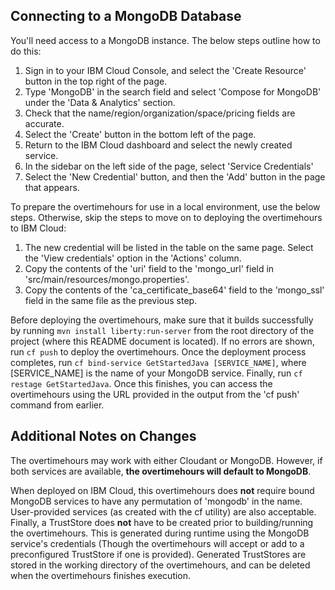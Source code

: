 ## Connecting to a MongoDB Database

You'll need access to a MongoDB instance. The below steps outline how to do this:

1. Sign in to your IBM Cloud Console, and select the 'Create Resource' button in the top right of the page.
2. Type 'MongoDB' in the search field and select 'Compose for MongoDB' under the 'Data & Analytics' section.
3. Check that the name/region/organization/space/pricing fields are accurate.
4. Select the 'Create' button in the bottom left of the page.
5. Return to the IBM Cloud dashboard and select the newly created service.
6. In the sidebar on the left side of the page, select 'Service Credentials'
7. Select the 'New Credential' button, and then the 'Add' button in the page that appears.

To prepare the overtimehours for use in a local environment, use the below steps. Otherwise, skip the steps to move on to deploying the overtimehours to IBM Cloud:

1. The new credential will be listed in the table on the same page. Select the 'View credentials' option in the 'Actions' column.
2. Copy the contents of the 'uri' field to the 'mongo_url' field in 'src/main/resources/mongo.properties'.
3. Copy the contents of the 'ca_certificate_base64' field to the 'mongo_ssl' field in the same file as the previous step.

Before deploying the overtimehours, make sure that it builds successfully by running `mvn install liberty:run-server` from the root directory of the project (where this README document is located). If no errors are shown, run `cf push` to deploy the overtimehours. Once the deployment process completes, run `cf bind-service GetStartedJava [SERVICE_NAME]`, where [SERVICE_NAME] is the name of your MongoDB service. Finally, run `cf restage GetStartedJava`. Once this finishes, you can access the overtimehours using the URL provided in the output from the 'cf push' command from earlier.

## Additional Notes on Changes

The overtimehours may work with either Cloudant or MongoDB. However, if both services are available, **the overtimehours will default to MongoDB**.

When deployed on IBM Cloud, this overtimehours does **not** require bound MongoDB services to have any permutation of 'mongodb' in the name. User-provided services (as created with the cf utility) are also acceptable. Finally, a TrustStore does **not** have to be created prior to building/running the overtimehours. This is generated during runtime using the MongoDB service's credentials (Though the overtimehours will accept or add to a preconfigured TrustStore if one is provided). Generated TrustStores are stored in the working directory of the overtimehours, and can be deleted when the overtimehours finishes execution.
